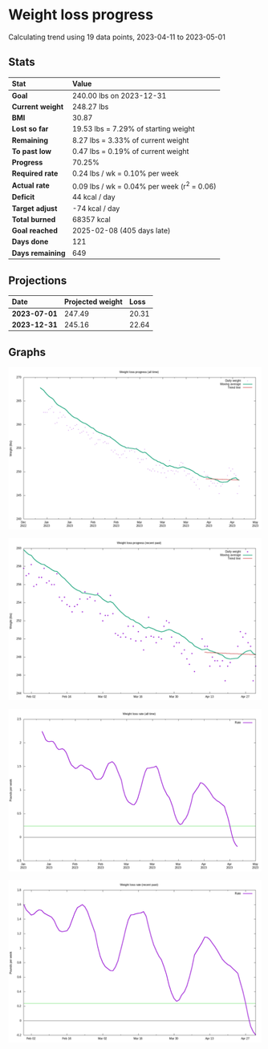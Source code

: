# Weight loss progress

Calculating trend using 19 data points, 2023-04-11 to 2023-05-01

## Stats

Stat|Value
:-|:-
**Goal**|240.00 lbs on 2023-12-31
**Current weight**|248.27 lbs
**BMI**|30.87
**Lost so far**|19.53 lbs =  7.29% of starting weight
**Remaining**|8.27 lbs =  3.33% of current  weight
**To past low**|0.47 lbs =  0.19% of current  weight
**Progress**|70.25%
**Required rate**|0.24 lbs / wk = 0.10% per week
**Actual rate**|0.09 lbs / wk = 0.04% per week  (r<sup>2</sup> = 0.06)
**Deficit**|44 kcal / day
**Target adjust**|-74 kcal / day
**Total burned**|68357 kcal
**Goal reached**|2025-02-08 (405 days late)
**Days done**|121
**Days remaining**|649

## Projections

Date|Projected weight|Loss
:-|:-|:-
**2023-07-01**|247.49|20.31
**2023-12-31**|245.16|22.64

## Graphs

![](weight-graph-alltime.png)

![](weight-graph-recent.png)

![](rate-graph-alltime.png)

![](rate-graph-recent.png)
